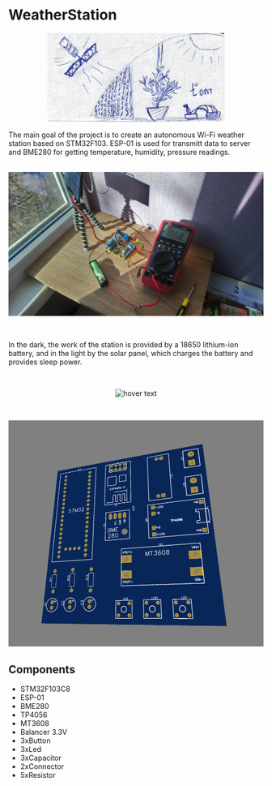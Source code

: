 # WeatherStation
<p align="center">
  <img src="Website/images/1.png" width="350" title="hover text">
</p>
The main goal of the project is to create an autonomous Wi-Fi weather station based on STM32F103. ESP-01 is used for transmitt data to server and BME280 for getting temperature, humidity, pressure readings. 
<br>
<br>
<p align="center">
  <img src="Website/images/3.JPG" title="hover text">
</p>
<br>
<p>In the dark, the work of the station is provided by a 18650 lithium-ion battery, and in the light by the solar panel, which charges the battery and provides sleep power.</p>
<br>
<p align="center">
  <img src="Website/images/4.png" title="hover text">
</p>
<br>
<p align="center">
  <img src="Website/images/5.PNG" title="hover text">
</p>

## Сomponents
- STM32F103C8
- ESP-01
- BME280
- TP4056
- MT3608
- Balancer 3.3V
- 3xButton
- 3xLed
- 3xСapacitor
- 2xConnector
- 5xResistor
